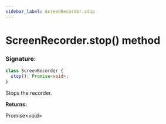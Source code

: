 ```yaml
---
sidebar_label: ScreenRecorder.stop
---
```


# ScreenRecorder.stop() method

### Signature:

```typescript
class ScreenRecorder {
  stop(): Promise<void>;
}
```

Stops the recorder.

**Returns:**

Promise&lt;void&gt;
